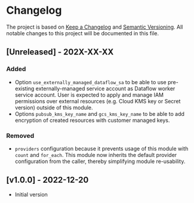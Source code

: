 # Changelog

The project is based on [Keep a Changelog](https://keepachangelog.com/en/1.0.0/) and [Semantic Versioning](https://semver.org/). All notable changes to this project will be documented in this file.

<a name="Unreleased"></a>
## [Unreleased] - 202X-XX-XX

### Added 

- Option `use_externally_managed_dataflow_sa` to be able to use pre-existing externally-managed service account as Dataflow worker service account. User is expected to apply and manage IAM permissions over external resources (e.g. Cloud KMS key or Secret version) outside of this module.
- Options `pubsub_kms_key_name` and `gcs_kms_key_name` to be able to add encryption of created resources with customer managed keys.

### Removed

- `providers` configuration because it prevents usage of this module with `count` and `for_each`. This module now inherits the default provider configuration from the caller, thereby simplifying module re-usability.

<a name="v1.0.0"></a>
## [v1.0.0] - 2022-12-20

- Initial version
